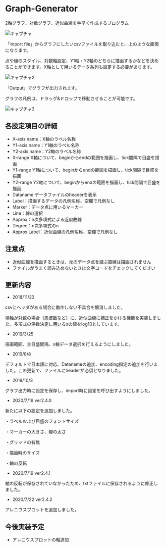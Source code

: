 # Graph-Generator
2軸グラフ、対数グラフ、近似曲線を手早く作成するプログラム

![キャプチャ](https://user-images.githubusercontent.com/44617952/54919611-95234d80-4f44-11e9-9c6e-d6a9b0031c3a.PNG)

「Import file」からグラフにしたいcsvファイルを取り込むと、上のような画面になります。

点や線のスタイル、対数軸設定、Y1軸・Y2軸のどちらに描画するかなどを決めることができます。X軸として用いるデータ系列も設定する必要があります。

![キャプチャ2](https://user-images.githubusercontent.com/44617952/54919640-a704f080-4f44-11e9-86d6-c7411f1cb0ec.PNG)


「Output」でグラフが出力されます。

グラフの凡例は、ドラッグ&ドロップで移動させることが可能です。

![キャプチャ3](https://user-images.githubusercontent.com/44617952/54919652-b3894900-4f44-11e9-8fcf-4788c0a14332.PNG)


## 各設定項目の詳細

- X-axis name：X軸のラベル名称
- Y1-axis name：Y1軸のラベル名称
- Y2-axis name：Y2軸のラベル名称
- X-range X軸について、beginからendの範囲を描画し、tick間隔で目盛を描画
- Y1-range Y1軸について、beginからendの範囲を描画し、tick間隔で目盛を描画
- Y2-range Y2軸について、beginからendの範囲を描画し、tick間隔で目盛を描画
- Dataname データファイルのheaderを表示
- Label：描画するデータの凡例名称、空欄で凡例なし
- Marker：データ点に用いるマーカー
- Line：線の選択
- Approx：n次多項式による近似曲線
- Degree：n次多項式のn
- Approx Label：近似曲線の凡例名称、空欄で凡例なし

## 注意点

- 近似曲線を描画するときは、元のデータ点を結ぶ直線は描画されません
- ファイルがうまく読み込めないときは文字コードをチェックしてください

## 更新内容

- 2018/11/23 

csvにヘッダがある場合に動作しない不具合を解消しました。

横軸が対数の場合（周波数など）に、近似曲線に補正をかける機能を実装しました。多項式の係数決定に用いるxの値をlog10としています。

- 2019/3/25

描画範囲、主目盛間隔、x軸データ選択を行えるようにしました。

- 2019/8/8

デフォルトで日本語に対応、Datanameの追加、encoding指定の追加を行いました。この更新で、ファイルにheaderが必須となりました。

- 2019/10/3

グラフ出力時に設定を保存し、import時に設定を呼び出すようにしました。

- 2020/7/19 ver2.4.0

新たに以下の設定を追加しました。

・ラベルおよび目盛のフォントサイズ

・マーカーの大きさ、線の太さ

・グリッドの有無

・描画時のサイズ

・軸の反転

- 2020/7/19 ver2.4.1

軸の反転が保存されていなかったため、txtファイルに保存されるように修正しました。

- 2020/7/22 ver2.4.2

アレニウスプロットを追加しました。

## 今後実装予定

- アレニウスプロットの軸追加
